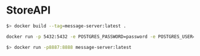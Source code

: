 # StoreAPI

```bash
$> docker build --tag=message-server:latest .
```

```bash
docker run -p 5432:5432 -e POSTGRES_PASSWORD=password -e POSTGRES_USER=postgres -e POSTGRES_DB=mydatabase -d postgres
```

```bash
$> docker run -p8887:8888 message-server:latest
``` 